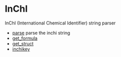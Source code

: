 ﻿# InChI

InChI (International Chemical Identifier) string parser

+ [parse](InChI/parse.1) parse the inchi string
+ [get_formula](InChI/get_formula.1) 
+ [get_struct](InChI/get_struct.1) 
+ [inchikey](InChI/inchikey.1) 
